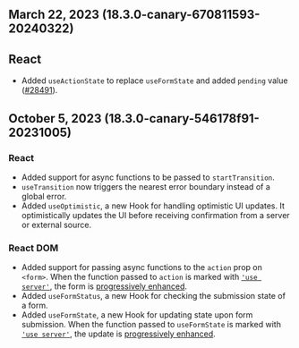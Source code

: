 ## March 22, 2023 (18.3.0-canary-670811593-20240322)

## React
- Added `useActionState` to replace `useFormState` and added `pending` value ([#28491](https://github.com/facebook/react/pull/28491)).

## October 5, 2023 (18.3.0-canary-546178f91-20231005)

### React

- Added support for async functions to be passed to `startTransition`. 
- `useTransition` now triggers the nearest error boundary instead of a global error.
- Added `useOptimistic`, a new Hook for handling optimistic UI updates. It optimistically updates the UI before receiving confirmation from a server or external source.

### React DOM

- Added support for passing async functions to the `action` prop on `<form>`. When the function passed to `action` is marked with [`'use server'`](https://react.dev/reference/react/use-server), the form is [progressively enhanced](https://developer.mozilla.org/en-US/docs/Glossary/Progressive_Enhancement).
- Added `useFormStatus`, a new Hook for checking the submission state of a form.
- Added `useFormState`, a new Hook for updating state upon form submission. When the function passed to `useFormState` is marked with [`'use server'`](https://react.dev/reference/react/use-server), the update is [progressively enhanced](https://developer.mozilla.org/en-US/docs/Glossary/Progressive_Enhancement).
